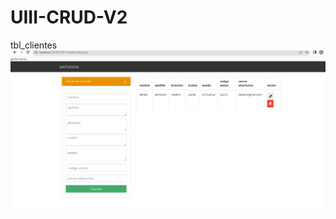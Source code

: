 # UIII-CRUD-V2
tbl_clientes
![](https://github.com/Dereck1016/UIII-CRUD-V2/blob/48bd658ee4c618ef855e0320f50126c9c510d59c/images/Captura%20de%20pantalla%202023-11-13%20132013.png)
